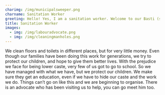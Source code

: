```yaml
---
charimg: /img/municipalsweeper.png
charname: Sanitation Worker
greeting: Hello! Yes, I am a sanitation worker. Welcome to our Basti (slum settlement)
title: Sanitation Worker
images:
  - img: /img/labouradvocate.png
  - img: /img/cleaningmanholes.png
---
```

We clean floors and toilets in different places, but for very little money. Even though our families have been doing this work for generations, we try to protect our children, and hope to give them better lives. With the prejudice we face for being lower caste, very few of us got to go to school. So we have managed with what we have, but we protect our children. We make sure they get an education, even if we have to hide our caste and the work we do. Things can’t go on like this and we are beginning to organise. There is an advocate who has been visiting us to help, you can go meet him too.